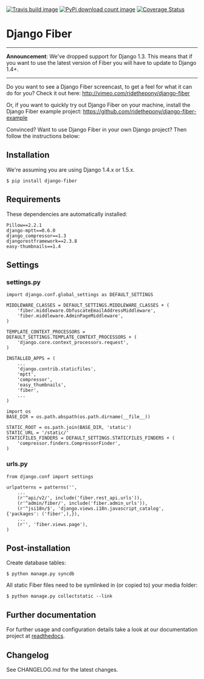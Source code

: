 [travis-url]: http://travis-ci.org/#!/ridethepony/django-fiber
[travis-build-image]: https://secure.travis-ci.org/ridethepony/django-fiber.png

[pypi-url]: https://pypi.python.org/pypi/django-fiber/
[pypi-image]: https://pypip.in/d/django-fiber/badge.png

[coveralls-url]: https://coveralls.io/r/ridethepony/django-fiber
[coveralls-image]: https://coveralls.io/repos/ridethepony/django-fiber/badge.png?branch=master

[![Travis build image][travis-build-image]][travis-url]
[![PyPi download count image][pypi-image]][pypi-url]
[![Coverage Status][coveralls-image]][coveralls-url]

# Django Fiber

---

**Announcement**: We've dropped support for Django 1.3. This means that if you want to use the latest
version of Fiber you will have to update to Django 1.4+.

---

Do you want to see a Django Fiber screencast, to get a feel for what it can do for you? Check it out here:
http://vimeo.com/ridethepony/django-fiber

Or, if you want to quickly try out Django Fiber on your machine, install the Django Fiber example project:
https://github.com/ridethepony/django-fiber-example

Convinced? Want to use Django Fiber in your own Django project? Then follow the instructions below:


## Installation

We're assuming you are using Django 1.4.x or 1.5.x.

    $ pip install django-fiber


## Requirements

These dependencies are automatically installed:

    Pillow==2.2.1
    django-mptt==0.6.0
    django_compressor==1.3
    djangorestframework==2.3.8
    easy-thumbnails==1.4


## Settings

### settings.py

    import django.conf.global_settings as DEFAULT_SETTINGS

    MIDDLEWARE_CLASSES = DEFAULT_SETTINGS.MIDDLEWARE_CLASSES + (
        'fiber.middleware.ObfuscateEmailAddressMiddleware',
        'fiber.middleware.AdminPageMiddleware',
    )

    TEMPLATE_CONTEXT_PROCESSORS = DEFAULT_SETTINGS.TEMPLATE_CONTEXT_PROCESSORS + (
        'django.core.context_processors.request',
    )

    INSTALLED_APPS = (
        ...
        'django.contrib.staticfiles',
        'mptt',
        'compressor',
        'easy_thumbnails',
        'fiber',
        ...
    )

    import os
    BASE_DIR = os.path.abspath(os.path.dirname(__file__))

    STATIC_ROOT = os.path.join(BASE_DIR, 'static')
    STATIC_URL = '/static/'
    STATICFILES_FINDERS = DEFAULT_SETTINGS.STATICFILES_FINDERS + (
        'compressor.finders.CompressorFinder',
    )

### urls.py

    from django.conf import settings

    urlpatterns = patterns('',
        ...
        (r'^api/v2/', include('fiber.rest_api.urls')),
        (r'^admin/fiber/', include('fiber.admin_urls')),
        (r'^jsi18n/$', 'django.views.i18n.javascript_catalog', {'packages': ('fiber',),}),
        ...
        (r'', 'fiber.views.page'),
    )


## Post-installation

Create database tables:

    $ python manage.py syncdb

All static Fiber files need to be symlinked in (or copied to) your media folder:

    $ python manage.py collectstatic --link


## Further documentation
For further usage and configuration details take a look at our documentation project at [readthedocs](https://django-fiber.readthedocs.org/).

## Changelog
See CHANGELOG.md for the latest changes.

[changelog]: CHANGELOG.md
